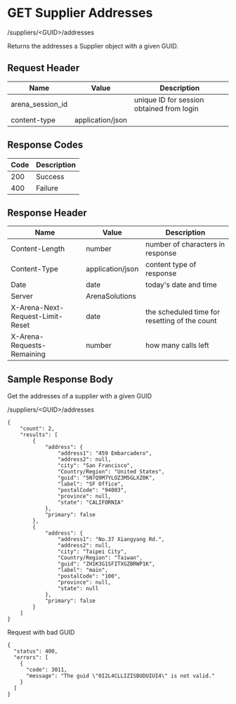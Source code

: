 # GET Supplier Addresses
/suppliers/&lt;GUID&gt;/addresses

Returns the addresses a Supplier object with a given GUID.

## Request Header

| Name  | Value  | Description  |
|  --- |  --- |  --- | 
| arena_session_id  |   | unique ID for session obtained from login  |
| content-type  | application/json  |   |

## Response Codes

| Code  | Description  |
|  --- |  --- | 
| 200  | Success  |
| 400  | Failure  |

## Response Header

| Name  | Value  | Description  |
|  --- |  --- |  --- | 
| Content-Length  | number  | number of characters in response  |
| Content-Type  | application/json  | content type of response  |
| Date  | date  | today's date and time  |
| Server  | ArenaSolutions  |   |
| X-Arena-Next-Request-Limit-Reset   | date  | the scheduled time for resetting of the count  |
| X-Arena-Requests-Remaining   | number  | how many calls left  |

## Sample Response Body
Get the addresses of a  supplier with a given GUID

/suppliers/&lt;GUID&gt;/addresses

```
{
    "count": 2,
    "results": [
        {
            "address": {
                "address1": "459 Embarcadero",
                "address2": null,
                "city": "San Francisco",
                "Country/Region": "United States",
                "guid": "5N7Q9M7YLOZ3M5GLXZ0K",
                "label": "SF Office",
                "postalCode": "94003",
                "province": null,
                "state": "CALIFORNIA"
            },
            "primary": false
        },
        {
            "address": {
                "address1": "No.37 Xiangyang Rd.",
                "address2": null,
                "city": "Taipei City",
                "Country/Region": "Taiwan",
                "guid": "ZH1K3G1SFITXGZBRWP1K",
                "label": "main",
                "postalCode": "100",
                "province": null,
                "state": null
            },
            "primary": false
        }
    ]
}    
```
Request with bad GUID

```
{
  "status": 400,
  "errors": [
    {
      "code": 3011,
      "message": "The guid \"0I2L4CLLIZISBUDUIUI4\" is not valid."
    }
  ]
}
```
